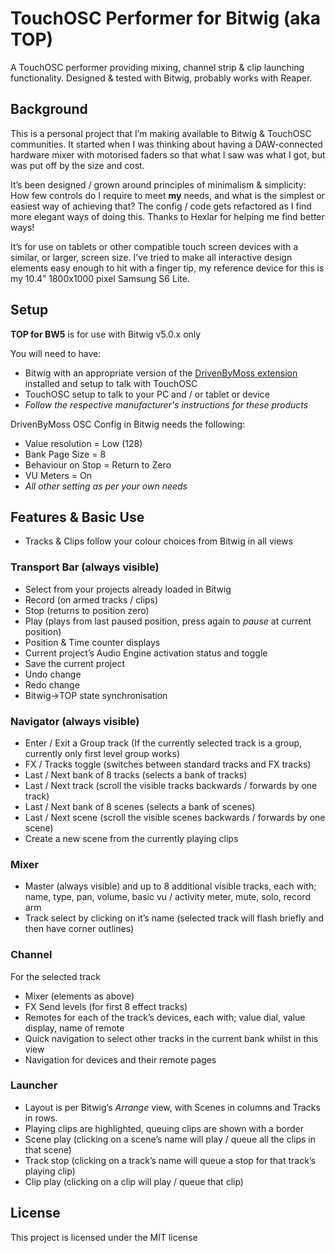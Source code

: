 # TouchOSC Performer for Bitwig (aka TOP)
A TouchOSC performer providing mixing, channel strip & clip launching functionality.  Designed & tested with Bitwig, probably works with Reaper.

## Background
This is a personal project that I’m making available to Bitwig & TouchOSC communities. It started when I was thinking about having a DAW-connected hardware mixer with motorised faders so that what I saw was what I got, but was put off by the size and cost.

It’s been designed / grown around principles of minimalism & simplicity: How few controls do I require to meet **my** needs, and what is the simplest or easiest way of achieving that? The config / code gets refactored as I find more elegant ways of doing this. Thanks to Hexlar for helping me find better ways!

It’s for use on tablets or other compatible touch screen devices with a similar, or larger, screen size.  I’ve tried to make all interactive design elements easy enough to hit with a finger tip, my reference device for this is my 10.4” 1800x1000 pixel Samsung S6 Lite. 

## Setup
**TOP for BW5** is for use with Bitwig v5.0.x only

You will need to have:
-	Bitwig with an appropriate version of the [DrivenByMoss extension](https://www.mossgrabers.de/Software/Bitwig/Bitwig.html) installed and setup to talk with TouchOSC
-	TouchOSC setup to talk to your PC and / or tablet or device
-	*Follow the respective manufacturer's instructions for these products*

DrivenByMoss OSC Config in Bitwig needs the following:
-	Value resolution = Low (128)
-	Bank Page Size = 8
-	Behaviour on Stop = Return to Zero
-	VU Meters = On
-	*All other setting as per your own needs*

## Features & Basic Use
-	Tracks & Clips follow your colour choices from Bitwig in all views

### Transport Bar (always visible)
-	Select from your projects already loaded in Bitwig 
-	Record (on armed tracks / clips)
-	Stop (returns to position zero)
-	Play (plays from last paused position, press again to *pause* at current position)
-	Position & Time counter displays
-	Current project’s Audio Engine activation status and toggle
-	Save the current project
-	Undo change
-	Redo change
-	Bitwig->TOP state synchronisation

### Navigator (always visible)
-	Enter / Exit a Group track (If the currently selected track is a group, currently only first level group works)
-	FX / Tracks toggle (switches between standard tracks and FX tracks)
-	Last / Next bank of 8 tracks (selects a bank of tracks)
-	Last / Next track (scroll the visible tracks backwards / forwards by one track)
-	Last / Next bank of 8 scenes (selects a bank of scenes)
-	Last / Next scene (scroll the visible scenes backwards / forwards by one scene)
-	Create a new scene from the currently playing clips

### Mixer
-	Master (always visible) and up to 8 additional visible tracks, each with; name, type, pan, volume, basic vu / activity meter, mute, solo, record arm
-	Track select by clicking on it’s name (selected track will flash briefly and then have corner outlines)

### Channel
For the selected track
-	Mixer (elements as above)
-	FX Send levels (for first 8 effect tracks)
-	Remotes for each of the track’s devices, each with; value dial, value display, name of remote
-	Quick navigation to select other tracks in the current bank whilst in this view
-	Navigation for devices and their remote pages

### Launcher
-	Layout is per Bitwig’s *Arrange* view, with Scenes in columns and Tracks in rows.
-	Playing clips are highlighted, queuing clips are shown with a border
-	Scene play (clicking on a scene’s name will play / queue all the clips in that scene)
-	Track stop (clicking on a track’s name will queue a stop for that track’s playing clip)
-	Clip play (clicking on a clip will play / queue that clip)

## License
This project is licensed under the MIT license




